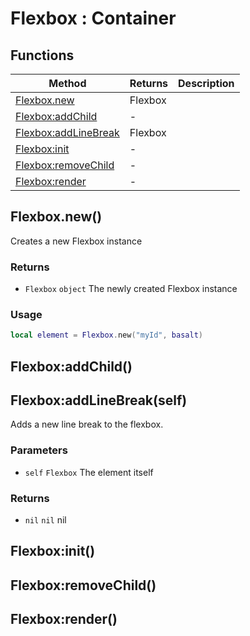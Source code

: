 # Flexbox : Container

## Functions

|Method|Returns|Description|
|---|---|---|
|[Flexbox.new](#Flexbox.new)|Flexbox|
|[Flexbox:addChild](#Flexbox:addChild)|-|
|[Flexbox:addLineBreak](#Flexbox:addLineBreak)|Flexbox|
|[Flexbox:init](#Flexbox:init)|-|
|[Flexbox:removeChild](#Flexbox:removeChild)|-|
|[Flexbox:render](#Flexbox:render)|-|

## Flexbox.new()
Creates a new Flexbox instance

### Returns
* `Flexbox` `object` The newly created Flexbox instance

### Usage
 ```lua
local element = Flexbox.new("myId", basalt)
```

## Flexbox:addChild()

## Flexbox:addLineBreak(self)
Adds a new line break to the flexbox.

### Parameters
* `self` `Flexbox` The element itself

### Returns
* `nil` `nil` nil

## Flexbox:init()

## Flexbox:removeChild()

## Flexbox:render()


